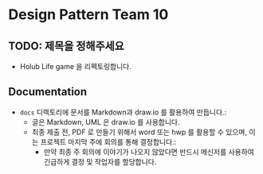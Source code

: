 # Design Pattern Team 10
## TODO: 제목을 정해주세요
- Holub Life game 을 리펙토링합니다.

## Documentation
- `docs` 디렉토리에 문서를 Markdown과 draw.io 를 활용하여 만듭니다.:
  - 글은 Markdown, UML 은 draw.io 를 사용합니다.
  - 최종 제출 전, PDF 로 만들기 위해서 word 또는 hwp 를 활용할 수 있으며, 이는 프로젝트 마지막 주에 회의를 통해 결정합니다.:
    - 만약 최종 주 회의에 이야기가 나오지 않았다면 반드시 메신저를 사용하여 긴급하게 결정 및 작업자를 할당합니다.
